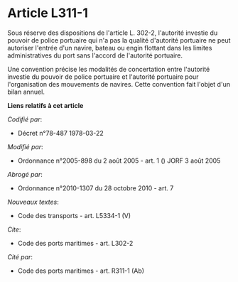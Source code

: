 # Article L311-1

Sous réserve des dispositions de l'article L. 302-2, l'autorité investie du pouvoir de police portuaire qui n'a pas la
qualité d'autorité portuaire ne peut autoriser l'entrée d'un navire, bateau ou engin flottant dans les limites
administratives du port sans l'accord de l'autorité portuaire.

Une convention précise les modalités de concertation entre l'autorité investie du pouvoir de police portuaire et l'autorité
portuaire pour l'organisation des mouvements de navires. Cette convention fait l'objet d'un bilan annuel.

**Liens relatifs à cet article**

_Codifié par_:

  - Décret n°78-487 1978-03-22

_Modifié par_:

  - Ordonnance n°2005-898 du 2 août 2005 - art. 1 () JORF 3 août 2005

_Abrogé par_:

  - Ordonnance n°2010-1307 du 28 octobre 2010 - art. 7

_Nouveaux textes_:

  - Code des transports - art. L5334-1 (V)

_Cite_:

  - Code des ports maritimes - art. L302-2

_Cité par_:

  - Code des ports maritimes - art. R311-1 (Ab)
